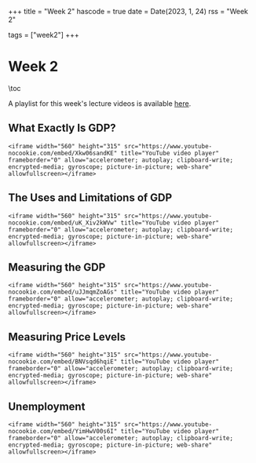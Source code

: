 +++
title = "Week 2"
hascode = true
date = Date(2023, 1, 24)
rss = "Week 2"

tags = ["week2"]
+++


# Week 2

\toc

A playlist for this week's lecture videos is available [here](https://www.youtube.com/playlist?list=PLBl3tyVmUuViB1X3ra52aou4NtNBC3IUp).

## What Exactly Is GDP?

~~~
<iframe width="560" height="315" src="https://www.youtube-nocookie.com/embed/Xkw06sandKE" title="YouTube video player" frameborder="0" allow="accelerometer; autoplay; clipboard-write; encrypted-media; gyroscope; picture-in-picture; web-share" allowfullscreen></iframe>
~~~

## The Uses and Limitations of GDP

~~~
<iframe width="560" height="315" src="https://www.youtube-nocookie.com/embed/uK_Xiv2kWVw" title="YouTube video player" frameborder="0" allow="accelerometer; autoplay; clipboard-write; encrypted-media; gyroscope; picture-in-picture; web-share" allowfullscreen></iframe>
~~~

## Measuring the GDP

~~~
<iframe width="560" height="315" src="https://www.youtube-nocookie.com/embed/uJJmqmZoAGs" title="YouTube video player" frameborder="0" allow="accelerometer; autoplay; clipboard-write; encrypted-media; gyroscope; picture-in-picture; web-share" allowfullscreen></iframe>
~~~

## Measuring Price Levels

~~~
<iframe width="560" height="315" src="https://www.youtube-nocookie.com/embed/BNVsqd6hqiE" title="YouTube video player" frameborder="0" allow="accelerometer; autoplay; clipboard-write; encrypted-media; gyroscope; picture-in-picture; web-share" allowfullscreen></iframe>
~~~

## Unemployment

~~~
<iframe width="560" height="315" src="https://www.youtube-nocookie.com/embed/YimHwV00s6I" title="YouTube video player" frameborder="0" allow="accelerometer; autoplay; clipboard-write; encrypted-media; gyroscope; picture-in-picture; web-share" allowfullscreen></iframe>
~~~
